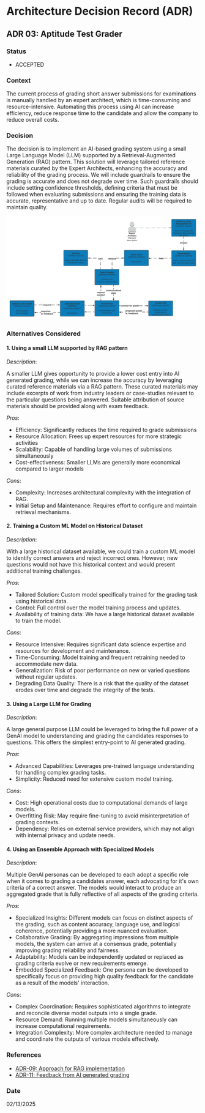 # Architecture Decision Record (ADR)

## ADR 03: Aptitude Test Grader

### Status

- ACCEPTED

### Context

The current process of grading short answer submissions for examinations is manually handled by an expert architect, which is time-consuming and resource-intensive. Automating this process using AI can increase efficiency, reduce response time to the candidate and allow the company to reduce overall costs.

### Decision

The decision is to implement an AI-based grading system using a small Large Language Model (LLM) supported by a Retrieval-Augmented Generation (RAG) pattern. This solution will leverage tailored reference materials curated by the Expert Architects, enhancing the accuracy and reliability of the grading process. We will include guardrails to ensure the grading is accurate and does not degrade over time. Such guardrails should include  setting confidence thresholds, defining criteria that must be followed when evaluating submissions and ensuring the training data is accurate, representative and up to date. Regular audits will be required to maintain quality.

![Architectural diagram](./images/ADR-03.png)

### Alternatives Considered

#### **1. Using a small LLM supported by RAG pattern**

*Description*:

A smaller LLM gives opportunity to provide a lower cost entry into AI generated grading, while we can increase the accuracy by leveraging curated reference materials via a RAG pattern. These curated materials may include excerpts of work from industry leaders or case-studies relevant to the particular questions being answered. Suitable attribution of source materials should be provided along with exam feedback.

*Pros*:
- Efficiency: Significantly reduces the time required to grade submissions
- Resource Allocation: Frees up expert resources for more strategic activities
- Scalability: Capable of handling large volumes of submissions simultaneously
- Cost-effectiveness: Smaller LLMs are generally more economical compared to larger models

*Cons*:
- Complexity: Increases architectural complexity with the integration of RAG.
- Initial Setup and Maintenance: Requires effort to configure and maintain retrieval mechanisms.

#### **2. Training a Custom ML Model on Historical Dataset**

*Description*:

With a large historical dataset available, we could train a custom ML model to identify correct answers and reject incorrect ones. However, new questions would not have this historical context and would present additional training challenges.

*Pros*:
- Tailored Solution: Custom model specifically trained for the grading task using historical data.
- Control: Full control over the model training process and updates.
- Availability of training data: We have a large historical dataset available to train the model.

*Cons*:
- Resource Intensive: Requires significant data science expertise and resources for development and maintenance.
- Time-Consuming: Model training and frequent retraining needed to accommodate new data.
- Generalization: Risk of poor performance on new or varied questions without regular updates.
- Degrading Data Quality: There is a risk that the quality of the dataset erodes over time and degrade the integrity of the tests.

#### **3. Using a Large LLM for Grading**

*Description*:

A large general purpose LLM could be leveraged to bring the full power of a GenAI model to understanding and grading the candidates responses to questions. This offers the simplest entry-point to AI generated grading.

*Pros*:
- Advanced Capabilities: Leverages pre-trained language understanding for handling complex grading tasks.
- Simplicity: Reduced need for extensive custom model training.

*Cons*:
- Cost: High operational costs due to computational demands of large models.
- Overfitting Risk: May require fine-tuning to avoid misinterpretation of grading contexts.
- Dependency: Relies on external service providers, which may not align with internal privacy and update needs.
  
#### **4. Using an Ensemble Approach with Specialized Models**

*Description*:

Multiple GenAI personas can be developed to each adopt a specific role when it comes to grading a candidates answer, each advocating for it's own criteria of a correct answer. The models would interact to produce an aggregated grade that is fully reflective of all aspects of the grading criteria.

*Pros*:
- Specialized Insights: Different models can focus on distinct aspects of the grading, such as content accuracy, language use, and logical coherence, potentially providing a more nuanced evaluation.
- Collaborative Grading: By aggregating impressions from multiple models, the system can arrive at a consensus grade, potentially improving grading reliability and fairness.
- Adaptability: Models can be independently updated or replaced as grading criteria evolve or new requirements emerge.
- Embedded Specialized Feedback: One persona can be developed to specifically focus on providing high quality feedback for the candidate as a result of the models' interaction.

*Cons*:
- Complex Coordination: Requires sophisticated algorithms to integrate and reconcile diverse model outputs into a single grade.
- Resource Demand: Running multiple models simultaneously can increase computational requirements.
- Integration Complexity: More complex architecture needed to manage and coordinate the outputs of various models effectively.

### References
- [ADR-09: Approach for RAG implementation](./ADR-09-Approach-for-RAG-implementation.md)
- [ADR-11: Feedback from AI generated grading](./ADR-11-Feedback-from-AI-generated-grading.md)

### Date
02/13/2025

